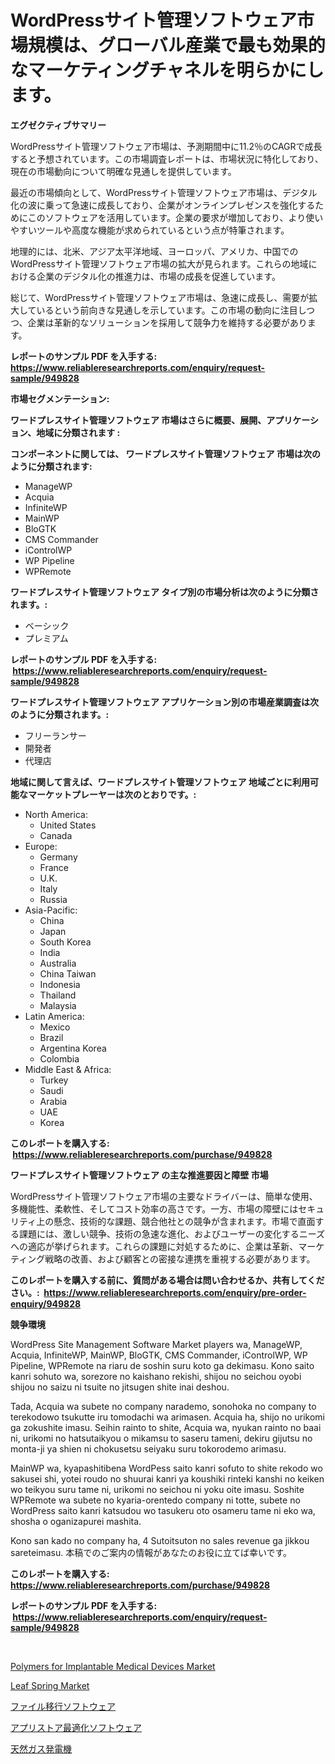 <p><h1>WordPressサイト管理ソフトウェア市場規模は、グローバル産業で最も効果的なマーケティングチャネルを明らかにします。</h1></p><p><strong>エグゼクティブサマリー</strong></p>
<p><p>WordPressサイト管理ソフトウェア市場は、予測期間中に11.2％のCAGRで成長すると予想されています。この市場調査レポートは、市場状況に特化しており、現在の市場動向について明確な見通しを提供しています。</p><p>最近の市場傾向として、WordPressサイト管理ソフトウェア市場は、デジタル化の波に乗って急速に成長しており、企業がオンラインプレゼンスを強化するためにこのソフトウェアを活用しています。企業の要求が増加しており、より使いやすいツールや高度な機能が求められているという点が特筆されます。</p><p>地理的には、北米、アジア太平洋地域、ヨーロッパ、アメリカ、中国でのWordPressサイト管理ソフトウェア市場の拡大が見られます。これらの地域における企業のデジタル化の推進力は、市場の成長を促進しています。</p><p>総じて、WordPressサイト管理ソフトウェア市場は、急速に成長し、需要が拡大しているという前向きな見通しを示しています。この市場の動向に注目しつつ、企業は革新的なソリューションを採用して競争力を維持する必要があります。</p></p>
<p><strong>レポートのサンプル PDF を入手する: <a href="https://www.reliableresearchreports.com/enquiry/request-sample/949828">https://www.reliableresearchreports.com/enquiry/request-sample/949828</a></strong></p>
<p><strong>市場セグメンテーション:</strong></p>
<p><strong> ワードプレスサイト管理ソフトウェア 市場はさらに概要、展開、アプリケーション、地域に分類されます :</strong></p>
<p><strong>コンポーネントに関しては、 ワードプレスサイト管理ソフトウェア 市場は次のように分類されます: &nbsp;</strong></p>
<p><ul><li>ManageWP</li><li>Acquia</li><li>InfiniteWP</li><li>MainWP</li><li>BloGTK</li><li>CMS Commander</li><li>iControlWP</li><li>WP Pipeline</li><li>WPRemote</li></ul></p>
<p><strong> ワードプレスサイト管理ソフトウェア タイプ別の市場分析は次のように分類されます。:</strong></p>
<p><ul><li>ベーシック</li><li>プレミアム</li></ul></p>
<p><strong>レポートのサンプル PDF を入手する: &nbsp;<a href="https://www.reliableresearchreports.com/enquiry/request-sample/949828">https://www.reliableresearchreports.com/enquiry/request-sample/949828</a></strong></p>
<p><strong> ワードプレスサイト管理ソフトウェア アプリケーション別の市場産業調査は次のように分類されます。:</strong></p>
<p><ul><li>フリーランサー</li><li>開発者</li><li>代理店</li></ul></p>
<p><strong>地域に関して言えば、ワードプレスサイト管理ソフトウェア 地域ごとに利用可能なマーケットプレーヤーは次のとおりです。:</strong></p>
<p><ul>
    <li>
        North America:
        <ul>
            <li>United States</li>
            <li>Canada</li>
        </ul>
    </li>
    <li>
        Europe:
        <ul>
            <li>Germany</li>
            <li>France</li>
            <li>U.K.</li>
            <li>Italy</li>
            <li>Russia</li>
        </ul>
    </li>
    <li>
        Asia-Pacific:
        <ul>
            <li>China</li>
            <li>Japan</li>
            <li>South Korea</li>
            <li>India</li>
            <li>Australia</li>
            <li>China Taiwan</li>
            <li>Indonesia</li>
            <li>Thailand</li>
            <li>Malaysia</li>
        </ul>
    </li>
    <li>
        Latin America:
        <ul>
            <li>Mexico</li>
            <li>Brazil</li>
            <li>Argentina Korea</li>
            <li>Colombia</li>
        </ul>
    </li>
    <li>
        Middle East & Africa:
        <ul>
            <li>Turkey</li>
            <li>Saudi</li>
            <li>Arabia</li>
            <li>UAE</li>
            <li>Korea</li>
        </ul>
    </li>
    </ul></p>
<p><strong>このレポートを購入する: &nbsp;<a href="https://www.reliableresearchreports.com/purchase/949828">https://www.reliableresearchreports.com/purchase/949828</a></strong></p>
<p><strong>ワードプレスサイト管理ソフトウェア の主な推進要因と障壁 市場</strong></p>
<p><p>WordPressサイト管理ソフトウェア市場の主要なドライバーは、簡単な使用、多機能性、柔軟性、そしてコスト効率の高さです。一方、市場の障壁にはセキュリティ上の懸念、技術的な課題、競合他社との競争が含まれます。市場で直面する課題には、激しい競争、技術の急速な進化、およびユーザーの変化するニーズへの適応が挙げられます。これらの課題に対処するために、企業は革新、マーケティング戦略の改善、および顧客との密接な連携を重視する必要があります。</p></p>
<p><strong>このレポートを購入する前に、質問がある場合は問い合わせるか、共有してください。:&nbsp; <a href="https://www.reliableresearchreports.com/enquiry/pre-order-enquiry/949828">https://www.reliableresearchreports.com/enquiry/pre-order-enquiry/949828</a></strong></p>
<p><strong>競争環境</strong></p>
<p><p>WordPress Site Management Software Market players wa, ManageWP, Acquia, InfiniteWP, MainWP, BloGTK, CMS Commander, iControlWP, WP Pipeline, WPRemote na riaru de soshin suru koto ga dekimasu. Kono saito kanri sohuto wa,  sorezore no kaishano rekishi, shijou no seichou oyobi shijou no saizu ni tsuite no jitsugen shite inai deshou. </p><p>Tada, Acquia wa subete no company narademo, sonohoka no company to terekodowo tsukutte iru tomodachi wa arimasen. Acquia ha, shijo no urikomi ga zokushite imasu. Seihin rainto to shite, Acquia wa, nyukan rainto no baai ni, urikomi no hatsutaikyou o mikamsu to saseru tameni, dekiru gijutsu no monta-ji ya shien ni chokusetsu seiyaku suru tokorodemo arimasu.</p><p>MainWP wa, kyapashitibena WordPess saito kanri sofuto to shite rekodo wo sakusei shi, yotei roudo no shuurai kanri ya koushiki rinteki kanshi no keiken wo teikyou suru tame ni, urikomi no seichou ni yoku oite imasu. Soshite WPRemote wa subete no kyaria-orentedo company ni totte, subete no WordPress saito kanri katsudou wo tasukeru oto osameru tame ni eko wa, shosha o oganizapurei mashita.</p><p>Kono san kado no company ha, 4 Sutoitsuton no sales revenue ga jikkou sareteimasu. 本稿でのご案内の情報があなたのお役に立てば幸いです。</p></p>
<p><strong>このレポートを購入する: &nbsp; <a href="https://www.reliableresearchreports.com/purchase/949828">https://www.reliableresearchreports.com/purchase/949828</a></strong></p>
<p><strong>レポートのサンプル PDF を入手する: &nbsp;<a href="https://www.reliableresearchreports.com/enquiry/request-sample/949828">https://www.reliableresearchreports.com/enquiry/request-sample/949828</a></strong><strong></strong></p>
<p>&nbsp;</p>
<p><p><a href="https://www.linkedin.com/pulse/polymers-implantable-medical-devices-market-share-amp-new-trends-ztdbc?trackingId=w0AS%2F%2FUiN%2FKA3xZejTNApQ%3D%3D">Polymers for Implantable Medical Devices Market</a></p><p><a href="https://issuu.com/reportprime-2/docs/leaf-spring-market-size-2030.pptx">Leaf Spring Market</a></p><p><a href="https://github.com/LeanneBruen2023/Market-Research-Report-List-1/blob/main/35779709388.md">ファイル移行ソフトウェア</a></p><p><a href="https://github.com/cnnriuez22368/Market-Research-Report-List-1/blob/main/14448459387.md">アプリストア最適化ソフトウェア</a></p><p><a href="https://medium.com/@camron674/2024%E5%B9%B4%E3%81%8B%E3%82%892031%E5%B9%B4%E3%81%BE%E3%81%A7%E3%81%AE%E6%9C%9F%E9%96%93%E3%81%AB%E4%BA%88%E6%B8%AC%E3%81%95%E3%82%8C%E3%82%8B%E5%A4%A9%E7%84%B6%E3%82%AC%E3%82%B9%E7%99%BA%E9%9B%BB%E6%A9%9F%E5%B8%82%E5%A0%B4%E3%81%AE%E5%88%86%E6%9E%90%E3%81%A8%E8%A6%8F%E6%A8%A1-16af9d909f12">天然ガス発電機</a></p></p>